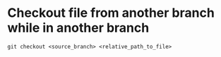 # Checkout file from another branch while in another branch
`git checkout <source_branch> <relative_path_to_file>`
